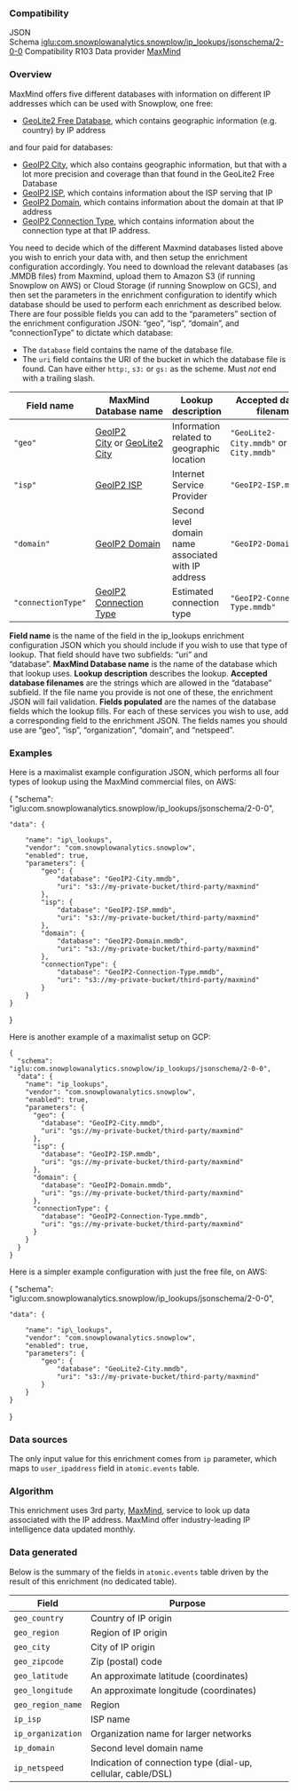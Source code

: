 ### Compatibility

JSON Schema [iglu:com.snowplowanalytics.snowplow/ip\_lookups/jsonschema/2-0-0](http://iglucentral.com/schemas/com.snowplowanalytics.snowplow/ip_lookups/jsonschema/2-0-0) Compatibility R103 Data provider [MaxMind](https://www.maxmind.com/en/home)

### Overview

MaxMind offers five different databases with information on different IP addresses which can be used with Snowplow, one free:

- [GeoLite2 Free Database](https://dev.maxmind.com/geoip/geoip2/geolite2/), which contains geographic information (e.g. country) by IP address

and four paid for databases:

- [GeoIP2 City](https://www.maxmind.com/en/geoip2-city?rld=snowplow), which also contains geographic information, but that with a lot more precision and coverage than that found in the GeoLite2 Free Database
- [GeoIP2 ISP](https://www.maxmind.com/en/geoip2-isp-database?rld=snowplow), which contains information about the ISP serving that IP
- [GeoIP2 Domain](https://www.maxmind.com/en/geoip2-domain-name-database?rld=snowplow), which contains information about the domain at that IP address
- [GeoIP2 Connection Type](https://www.maxmind.com/en/geoip2-connection-type-database?rld=snowplow), which contains information about the connection type at that IP address.

You need to decide which of the different Maxmind databases listed above you wish to enrich your data with, and then setup the enrichment configuration accordingly. You need to download the relevant databases (as .MMDB files) from Maxmind, upload them to Amazon S3 (if running Snowplow on AWS) or Cloud Storage (if running Snowplow on GCS), and then set the parameters in the enrichment configuration to identify which database should be used to perform each enrichment as described below. There are four possible fields you can add to the “parameters” section of the enrichment configuration JSON: “geo”, “isp”, “domain”, and “connectionType” to dictate which database:

- The `database` field contains the name of the database file.
- The `uri` field contains the URI of the bucket in which the database file is found. Can have either `http:`, `s3:` or `gs:` as the scheme. Must _not_ end with a trailing slash.

| **Field name** | **MaxMind Database name** | **Lookup description** | **Accepted database filenames** | **Fields populated** |
| --- | --- | --- | --- | --- |
| `"geo"` | [GeoIP2 City](https://www.maxmind.com/en/geoip2-city?rld=snowplow) or [GeoLite2 City](https://dev.maxmind.com/geoip/geoip2/geolite2/?rld=snowplow) | Information related to geographic location | `"GeoLite2-City.mmdb"` or `"GeoIP2-City.mmdb"` | `geo_country`, `geo_region`, `geo_city`, `geo_zipcode`, `geo_latitude`, `geo_longitude`, `geo_region_name`, `geo_timezone` |
| `"isp"` | [GeoIP2 ISP](https://www.maxmind.com/en/geoip2-isp-database?rld=snowplow) | Internet Service Provider | `"GeoIP2-ISP.mmdb"` | `ip_isp` |
| `"domain"` | [GeoIP2 Domain](https://www.maxmind.com/en/geoip2-domain-name-database?rld=snowplow) | Second level domain name associated with IP address | `"GeoIP2-Domain.mmdb"` | `ip_domain` |
| `"connectionType"` | [GeoIP2 Connection Type](https://www.maxmind.com/en/geoip2-connection-type-database?rld=snowplow) | Estimated connection type | `"GeoIP2-Connection-Type.mmdb"` | `ip_netspeed` |

**Field name** is the name of the field in the ip\_lookups enrichment configuration JSON which you should include if you wish to use that type of lookup. That field should have two subfields: “uri” and “database”. **MaxMind Database name** is the name of the database which that lookup uses. **Lookup description** describes the lookup. **Accepted database filenames** are the strings which are allowed in the “database” subfield. If the file name you provide is not one of these, the enrichment JSON will fail validation. **Fields populated** are the names of the database fields which the lookup fills. For each of these services you wish to use, add a corresponding field to the enrichment JSON. The fields names you should use are “geo”, “isp”, “organization”, “domain”, and “netspeed”.

### Examples

Here is a maximalist example configuration JSON, which performs all four types of lookup using the MaxMind commercial files, on AWS:

{
	"schema": "iglu:com.snowplowanalytics.snowplow/ip\_lookups/jsonschema/2-0-0",

	"data": {

		"name": "ip\_lookups",
		"vendor": "com.snowplowanalytics.snowplow",
		"enabled": true,
		"parameters": {
			"geo": {
				"database": "GeoIP2-City.mmdb",
				"uri": "s3://my-private-bucket/third-party/maxmind"
			},
			"isp": {
				"database": "GeoIP2-ISP.mmdb",
				"uri": "s3://my-private-bucket/third-party/maxmind"
			},
			"domain": {
				"database": "GeoIP2-Domain.mmdb",
				"uri": "s3://my-private-bucket/third-party/maxmind"
			},
			"connectionType": {
				"database": "GeoIP2-Connection-Type.mmdb",
				"uri": "s3://my-private-bucket/third-party/maxmind"
			}
		}
	}
}

Here is another example of a maximalist setup on GCP:

```
{
  "schema": "iglu:com.snowplowanalytics.snowplow/ip_lookups/jsonschema/2-0-0",
  "data": {
    "name": "ip_lookups",
    "vendor": "com.snowplowanalytics.snowplow",
    "enabled": true,
    "parameters": {
      "geo": {
        "database": "GeoIP2-City.mmdb",
        "uri": "gs://my-private-bucket/third-party/maxmind"
      },
      "isp": {
        "database": "GeoIP2-ISP.mmdb",
        "uri": "gs://my-private-bucket/third-party/maxmind"
      },
      "domain": {
        "database": "GeoIP2-Domain.mmdb",
        "uri": "gs://my-private-bucket/third-party/maxmind"
      },
      "connectionType": {
        "database": "GeoIP2-Connection-Type.mmdb",
        "uri": "gs://my-private-bucket/third-party/maxmind"
      }
    }
  }
}
```

Here is a simpler example configuration with just the free file, on AWS:

{
	"schema": "iglu:com.snowplowanalytics.snowplow/ip\_lookups/jsonschema/2-0-0",

	"data": {

		"name": "ip\_lookups",
		"vendor": "com.snowplowanalytics.snowplow",
		"enabled": true,
		"parameters": {
			"geo": {
				"database": "GeoLite2-City.mmdb",
				"uri": "s3://my-private-bucket/third-party/maxmind"
			}
		}
	}
}

### Data sources

The only input value for this enrichment comes from `ip` parameter, which maps to `user_ipaddress` field in `atomic.events` table.

### Algorithm

This enrichment uses 3rd party, [MaxMind](https://www.maxmind.com/en/home), service to look up data associated with the IP address. MaxMind offer industry-leading IP intelligence data updated monthly.

### Data generated

Below is the summary of the fields in `atomic.events` table driven by the result of this enrichment (no dedicated table).

| Field | Purpose |
| --- | --- |
| `geo_country` | Country of IP origin |
| `geo_region` | Region of IP origin |
| `geo_city` | City of IP origin |
| `geo_zipcode` | Zip (postal) code |
| `geo_latitude` | An approximate latitude (coordinates) |
| `geo_longitude` | An approximate longitude (coordinates) |
| `geo_region_name` | Region |
| `ip_isp` | ISP name |
| `ip_organization` | Organization name for larger networks |
| `ip_domain` | Second level domain name |
| `ip_netspeed` | Indication of connection type (dial-up, cellular, cable/DSL) |
